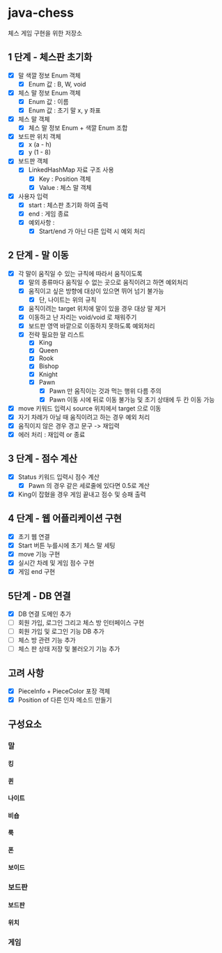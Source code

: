 # java-chess
체스 게임 구현을 위한 저장소

## 1 단계 - 체스판 초기화 
- [x] 말 색깔 정보 Enum 객체
    - [x] Enum 값 : B, W, void
- [x] 체스 말 정보 Enum 객체
    - [x] Enum 값 : 이름
    - [x] Enum 값 : 초기 말 x, y 좌표 
- [x] 체스 말 객체 
    - [x] 체스 말 정보 Enum + 색깔 Enum 조합
- [x] 보드판 위치 객체
    - [x] x (a - h)
    - [x] y (1 - 8)
- [x] 보드판 객체 
    - [x] LinkedHashMap 자료 구조 사용
        - [x] Key : Position 객체 
        - [x] Value : 체스 말 객체
- [x] 사용자 입력 
    - [x] start : 체스판 초기화 하여 출력
    - [x] end : 게임 종료 
    - [x] 예외사항 : 
        - [x] Start/end 가 아닌 다른 입력 시 예외 처리

## 2 단계 - 말 이동
- [x] 각 말이 움직일 수 있는 규칙에 따라서 움직이도록
    - [x] 말의 종류마다 움직일 수 없는 곳으로 움직이려고 하면 예외처리
    - [x] 움직이고 싶은 방향에 대상이 있으면 뛰어 넘기 불가능
        - [x] 단, 나이트는 위의 규칙     
    - [x] 움직이려는 target 위치에 말이 있을 경우 대상 말 제거
    - [x] 이동하고 난 자리는 void/void 로 채워주기
    - [x] 보드판 영역 바깥으로 이동하지 못하도록 예외처리
    - [x] 전략 필요한 말 리스트
      - [x] King
      - [x] Queen
      - [x] Rook
      - [x] Bishop
      - [x] Knight
      - [x] Pawn        
        - [x] Pawn 만 움직이는 것과 먹는 행위 다름 주의    
        - [x] Pawn 이동 시에 뒤로 이동 불가능 및 초기 상태에 두 칸 이동 가능
- [x] move 키워드 입력시 source 위치에서 target 으로 이동
- [x] 자기 차례가 아닐 때 움직이려고 하는 경우 예외 처리 
- [x] 움직이지 않은 경우 경고 문구 -> 재입력 
- [x] 에러 처리 : 재입력 or 종료

## 3 단계 - 점수 계산
- [x] Status 키워드 입력시 점수 계산 
    - [x] Pawn 의 경우 같은 세로줄에 있다면 0.5로 계산
- [x] King이 잡혔을 경우 게임 끝내고 점수 및 승패 출력 

## 4 단계 - 웹 어플리케이션 구현
- [x] 초기 웹 연결
- [x] Start 버튼 누를시에 초기 체스 말 세팅
- [x] move 기능 구현
- [x] 실시간 차례 및 게임 점수 구현
- [x] 게임 end 구현

## 5단계 - DB 연결
- [x] DB 연결 도메인 추가
- [ ] 회원 가입, 로그인 그리고 체스 방 인터페이스 구현
- [ ] 회원 가입 및 로그인 기능 DB 추가
- [ ] 체스 방 관련 기능 추가
- [ ] 체스 판 상태 저장 및 불러오기 기능 추가

## 고려 사항
- [x] PieceInfo + PieceColor 포장 객체 
- [x] Position of 다른 인자 메소드 만들기 

## 구성요소
### 말
#### 킹
#### 퀸
#### 나이트
#### 비숍
#### 룩
#### 폰
#### 보이드


### 보드판
#### 보드판
#### 위치


### 게임
